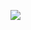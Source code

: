 ![](https://media.githubusercontent.com/media/dyzz/dyzz.github.io/master/images/IconElementalResist.png)